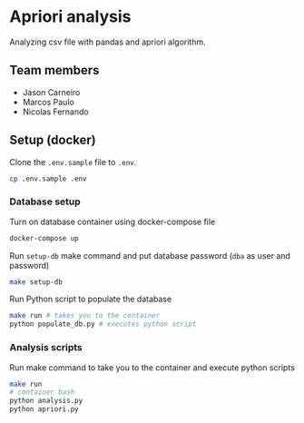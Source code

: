 # Apriori analysis

Analyzing csv file with pandas and apriori algorithm.

## Team members

- Jason Carneiro
- Marcos Paulo
- Nicolas Fernando

## Setup (docker)

Clone the `.env.sample` file to `.env`.

```bash
cp .env.sample .env
```

### Database setup

Turn on database container using docker-compose file

```bash
docker-compose up
```

Run `setup-db` make command and put database password (`dba` as user and password)

```bash
make setup-db
```

Run Python script to populate the database

```bash
make run # takes you to the container
python populate_db.py # executes python script
```

### Analysis scripts

Run make command to take you to the container and execute python scripts

```bash
make run
# container bash
python analysis.py
python apriori.py
```
